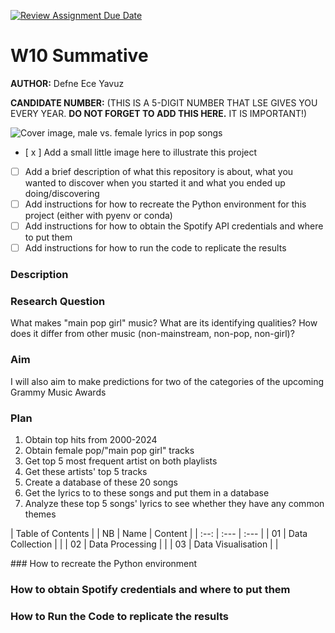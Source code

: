[![Review Assignment Due Date](https://classroom.github.com/assets/deadline-readme-button-22041afd0340ce965d47ae6ef1cefeee28c7c493a6346c4f15d667ab976d596c.svg)](https://classroom.github.com/a/bt9dKHiK)
# W10 Summative

**AUTHOR:** Defne Ece Yavuz

**CANDIDATE NUMBER:** (THIS IS A 5-DIGIT NUMBER THAT LSE GIVES YOU EVERY YEAR. **DO NOT FORGET TO ADD THIS HERE.** IT IS IMPORTANT!)


![Cover image, male vs. female lyrics in pop songs](../images/cover.webp)

- [ x ] Add a small little image here to illustrate this project
- [ ] Add a brief description of what this repository is about, what you wanted to discover when you started it and what you ended up doing/discovering
- [ ] Add instructions for how to recreate the Python environment for this project (either with pyenv or conda)
- [ ] Add instructions for how to obtain the Spotify API credentials and where to put them
- [ ] Add instructions for how to run the code to replicate the results

### Description



### Research Question
What makes "main pop girl" music? What are its identifying qualities? How does it differ from other music (non-mainstream, non-pop, non-girl)?

### Aim

I will also aim to make predictions for two of the categories of the upcoming Grammy Music Awards

### Plan
1) Obtain top hits from 2000-2024
2) Obtain female pop/"main pop girl" tracks
3) Get top 5 most frequent artist on both playlists
4) Get these artists' top 5 tracks
5) Create a database of these 20 songs
6) Get the lyrics to to these songs and put them in a database
7) Analyze these top 5 songs' lyrics to see whether they have any common themes

| Table of Contents |
| NB | Name | Content |
| :--: | :--- | :--- |
| 01 | Data Collection |  |
| 02 | Data Processing |  |
| 03 | Data Visualisation |  |

### How to recreate the Python environment

### How to obtain Spotify credentials and where to put them

### How to Run the Code to replicate the results